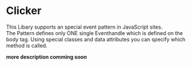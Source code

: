 # Clicker

This Libary supports an special event pattern in JavaScript sites.  
The Pattern defines only ONE single Eventhandle which is defined on the body tag. Using special classes and data attributes you can specify which method is called.  

__more description comming soon__



